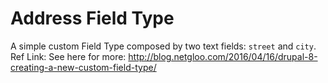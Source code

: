 # Address Field Type

A simple custom Field Type composed by two text fields: `street` and `city`.
Ref Link: See here for more: http://blog.netgloo.com/2016/04/16/drupal-8-creating-a-new-custom-field-type/
